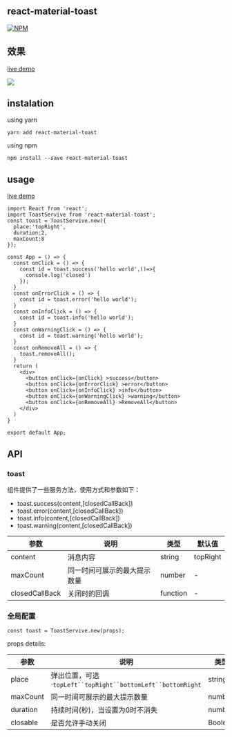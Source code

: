## react-material-toast
[![NPM](https://nodei.co/npm/react-material-toast.png)](https://nodei.co/npm/react-material-toast/)

## 效果
[live demo](https://react-material-toast.netlify.com/)

![](https://dada-image-bed.oss-cn-shenzhen.aliyuncs.com/20190201125142.png)
## instalation
using yarn 
```
yarn add react-material-toast
```
using npm
```
npm install --save react-material-toast
```
## usage
[live demo](https://react-material-toast.netlify.com/)
```
import React from 'react';
import ToastServive from 'react-material-toast';
const toast = ToastServive.new({
  place:'topRight',
  duration:2,
  maxCount:8
});

const App = () => {
  const onClick = () => {
    const id = toast.success('hello world',()=>{
      console.log('closed')
    });
  }
  const onErrorClick = () => {
    const id = toast.error('hello world');
  }
  const onInfoClick = () => {
    const id = toast.info('hello world');
  }
  const onWarningClick = () => {
    const id = toast.warning('hello world');
  }
  const onRemoveAll = () => {
    toast.removeAll();
  }
  return (
    <div>
      <button onClick={onClick} >success</button>
      <button onClick={onErrorClick} >error</button>
      <button onClick={onInfoClick} >info</button>
      <button onClick={onWarningClick} >warning</button>
      <button onClick={onRemoveAll} >RemoveAll</button>
    </div>
  )
}

export default App;
```
## API
### toast
组件提供了一些服务方法，使用方式和参数如下：
* toast.success(content,[closedCallBack])
* toast.error(content,[closedCallBack])
* toast.info(content,[closedCallBack])
* toast.warning(content,[closedCallBack])

| 参数  | 说明                                                         | 类型   | 默认值   |
| ----- | ------------------------------------------------------------ | ------ | -------- |
| content | 消息内容 | string | topRight |
| maxCount | 同一时间可展示的最大提示数量                              | number | - |
| closedCallBack | 关闭时的回调                           | function | - |

### 全局配置
```
const toast = ToastServive.new(props);
```
props details:

| 参数  | 说明                                                         | 类型   | 默认值   |
| ----- | ------------------------------------------------------------ | ------ | -------- |
| place | 弹出位置，可选 ·`topLeft``topRight``bottomLeft``bottomRight` | string | topRight |
| maxCount | 同一时间可展示的最大提示数量                              | number | 8 |
| duration | 持续时间(秒)，当设置为0时不消失                           | number | 4 |
| closable | 是否允许手动关闭                                        | Boolean | true |